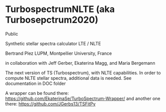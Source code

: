 # TurbospectrumNLTE (aka Turbosepctrum2020)
Public

Synthetic stellar spectra calculator LTE / NLTE

Bertrand Plez
LUPM, Montpellier University, France

in collaboration with Jeff Gerber, Ekaterina Magg, and Maria Bergemann

The next version of TS (Turbospectrum), with NLTE capabilities.
In order to compute NLTE stellar spectra, additional data is needed.
See documentation in DOC folder

A wrapper can be found there: 
https://github.com/EkaterinaSe/TurboSpectrum-Wrapper/
and another one there:
https://github.com/JGerbs13/TSFitPy
